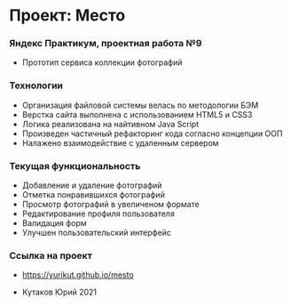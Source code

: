 # Проект: Место

### Яндекс Практикум, проектная работа №9

- Прототип сервиса коллекции фотографий

### Технологии

- Организация файловой системы велась по методологии БЭМ
- Верстка сайта выполнена с использованием HTML5 и CSS3
- Логика реализована на найтивном Java Script
- Произведен частичный рефакторинг кода согласно концепции ООП
- Налажено взаимодействие с удаленным сервером

### Текущая функциональность

- Добавление и удаление фотографий
- Отметка понравившихся фотографий
- Просмотр фотографий в увеличеном формате
- Редактирование профиля пользователя
- Валидация форм
- Улучшен пользовательский интерфейс

### Ссылка на проект

- https://yurikut.github.io/mesto

- Кутаков Юрий 2021
